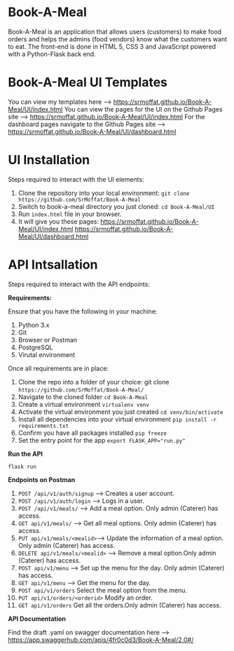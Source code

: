 # Book-A-Meal
Book-A-Meal is an application that allows users (customers) to make food orders and helps the admins (food vendors) know what the customers want to eat. The front-end is done in HTML 5, CSS 3 and JavaScript powered with a Python-Flask back end. 


# Book-A-Meal UI Templates
You can view my templates here --> https://srmoffat.github.io/Book-A-Meal/UI/index.html
You can view the pages for the UI on the Github Pages site --> https://srmoffat.github.io/Book-A-Meal/UI/index.html
For the dashboard pages navigate to the Github Pages site --> https://srmoffat.github.io/Book-A-Meal/UI/dashboard.html

# UI Installation 
Steps required to interact with the UI elements: 
1. Clone the repository into your local environment:   `git clone https://github.com/SrMoffat/Book-A-Meal` 
2. Switch to book-a-meal directory you just cloned:  `cd Book-A-Meal/UI`
3. Run `index.html` file in your browser. 
4. It will give you these pages:
https://srmoffat.github.io/Book-A-Meal/UI/index.html
https://srmoffat.github.io/Book-A-Meal/UI/dashboard.html

# API Intsallation 
Steps required to interact with the API endpoints:

**Requirements:**

Ensure that you have the following in your machine:
1. Python 3.x
2. Git
3. Browser or Postman 
4. PostgreSQL
4. Virutal environment 

Once all requirements are in place:

1. Clone the repo into a folder of your choice: git clone `https://github.com/SrMoffat/Book-A-Meal/`
2. Navigate to the cloned folder `cd Book-A-Meal`
3. Create a virtual environment `virtualenv venv`
4. Activate the virtual environment you just created `cd venv/bin/activate`
5. Install all dependencies into your virtual environment `pip install -r requirements.txt`
6. Confirm you have all packages installed `pip freeze`
7. Set the entry point for the app `export FLASK_APP="run.py"`

**Run the API**

`flask run` 

**Endpoints on Postman**

1. `POST /api/v1/auth/signup` -->	Creates a user account.
2. `POST /api/v1/auth/login` -->	Logs in a user.
3. `POST /api/v1/meals/`   -->    Add a meal option. Only admin (Caterer) has access.
4. `GET api/v1/meals/`  -->	      Get all meal options. Only admin (Caterer) has access.
5. `PUT api/v1/meals/<mealid>`--> Update the information of a meal option. Only admin (Caterer) has access.
6. `DELETE api/v1/meals/<mealid>`	--> Remove a meal option.Only admin (Caterer) has access.
7. `POST api/v1/menu`  	-->       Set up the menu for the day. Only admin (Caterer) has access.
8. `GET api/v1/menu`  -->	        Get the menu for the day.
9. `POST api/v1/orders`	         Select the meal option from the menu.
10. `PUT api/v1/orders/<orderid>`	Modify an order.
11. `GET api/v1/orders`	Get all the orders.Only admin (Caterer) has access.

**API Documentation**

Find the draft .yaml on swagger documentation here --> https://app.swaggerhub.com/apis/4fr0c0d3/Book-A-Meal/2.0#/


